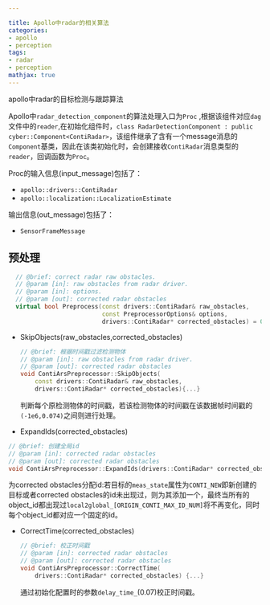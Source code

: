 ```yaml
---

title: Apollo中radar的相关算法
categories:
- apollo
- perception
tags:
- radar
- perception
mathjax: true
---
```


apollo中radar的目标检测与跟踪算法

<!--more-->

Apollo中`radar_detection_component`的算法处理入口为`Proc` ,根据该组件对应`dag`文件中的`reader`,在初始化组件时，`class RadarDetectionComponent : public cyber::Component<ContiRadar>`，该组件继承了含有一个message消息的`Component`基类，因此在该类初始化时，会创建接收`ContiRadar`消息类型的`reader`，回调函数为`Proc`。

Proc的输入信息(input_message)包括了：

- `apollo::drivers::ContiRadar`
- `apollo::localization::LocalizationEstimate`

输出信息(out_message)包括了：

- `SensorFrameMessage` 



## 预处理

```c++
  // @brief: correct radar raw obstacles.
  // @param [in]: raw obstacles from radar driver.
  // @param [in]: options.
  // @param [out]: corrected radar obstacles
  virtual bool Preprocess(const drivers::ContiRadar& raw_obstacles,
                          const PreprocessorOptions& options,
                          drivers::ContiRadar* corrected_obstacles) = 0;
```



- SkipObjects(raw_obstacles,corrected_obstacles)

  ```c++
  // @brief: 根据时间戳过滤检测物体
  // @param [in]: raw obstacles from radar driver.
  // @param [out]: corrected radar obstacles
  void ContiArsPreprocessor::SkipObjects(
      const drivers::ContiRadar& raw_obstacles,
      drivers::ContiRadar* corrected_obstacles){...}
  ```

  判断每个原检测物体的时间戳，若该检测物体的时间戳在该数据帧时间戳的`(-1e6,0.074)`之间则进行处理。

-  ExpandIds(corrected_obstacles)

  ```c++
  // @brief: 创建全局id
  // @param [in]: corrected radar obstacles
  // @param [out]: corrected radar obstacles
  void ContiArsPreprocessor::ExpandIds(drivers::ContiRadar* corrected_obstacles) {...}
  ```

  为corrected obstacles分配id:若目标的`meas_state`属性为`CONTI_NEW`即新创建的目标或者corrected obstacles的id未出现过，则为其添加一个，最终当所有的object_id都出现过`local2global_[ORIGIN_CONTI_MAX_ID_NUM]`将不再变化，同时每个object_id都对应一个固定的id。

- CorrectTime(corrected_obstacles)

  ```c++
  // @brief: 校正时间戳
  // @param [in]: corrected radar obstacles
  // @param [out]: corrected radar obstacles
  void ContiArsPreprocessor::CorrectTime(
      drivers::ContiRadar* corrected_obstacles) {...}
  ```

  通过初始化配置时的参数`delay_time_`(0.07)校正时间戳。

